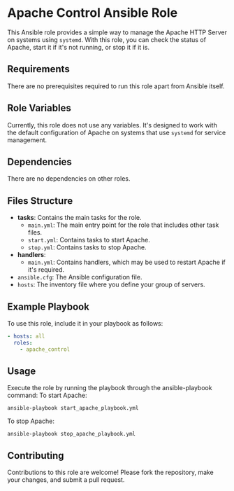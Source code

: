 # Apache Control Ansible Role

This Ansible role provides a simple way to manage the Apache HTTP Server on systems using `systemd`. With this role, you can check the status of Apache, start it if it's not running, or stop it if it is.

## Requirements

There are no prerequisites required to run this role apart from Ansible itself.

## Role Variables

Currently, this role does not use any variables. It's designed to work with the default configuration of Apache on systems that use `systemd` for service management.

## Dependencies

There are no dependencies on other roles.

## Files Structure

- **tasks**: Contains the main tasks for the role.
    - `main.yml`: The main entry point for the role that includes other task files.
    - `start.yml`: Contains tasks to start Apache.
    - `stop.yml`: Contains tasks to stop Apache.
- **handlers**:
    - `main.yml`: Contains handlers, which may be used to restart Apache if it's required.
- `ansible.cfg`: The Ansible configuration file.
- `hosts`: The inventory file where you define your group of servers.

## Example Playbook

To use this role, include it in your playbook as follows:

```yaml
- hosts: all
  roles:
    - apache_control
```

## Usage

Execute the role by running the playbook through the ansible-playbook command:
To start Apache:
```
ansible-playbook start_apache_playbook.yml
```
To stop Apache:
```
ansible-playbook stop_apache_playbook.yml
```

## Contributing

Contributions to this role are welcome! Please fork the repository, make your changes, and submit a pull request.

